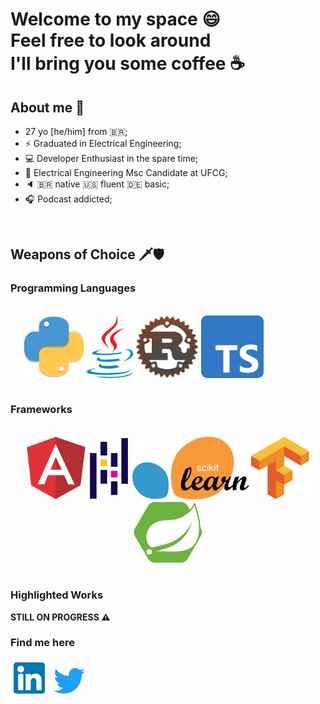 # Welcome to my space :smile: <br/> Feel free to look around <br/> I'll bring you some coffee :coffee:
## About me :bust_in_silhouette:

- 27 yo [he/him] from :brazil:;
- :zap: Graduated in Electrical Engineering;
- :computer: Developer Enthusiast in the spare time;
- :microscope: Electrical Engineering Msc Candidate at UFCG;
- :speaker: :brazil: native :us: fluent :de: basic;
- :headphones: Podcast addicted;

<br/>

## Weapons of Choice :dagger::shield:

### Programming Languages

<div style="display: flex; margin: 20px; align: center; text-align:center">
    <p>
        <img src="./assets/python-logo.png" style="height: 100px"/>
        <img src="./assets/java-logo.png" style="height: 100px"/>
        <img src="./assets/rust-logo.png" style="height: 100px"/>
        <img src="./assets/typescript-logo.png" style="height: 100px"/>
    </p>
</div>

### Frameworks

<div style="display: flex; margin: 20px; align: center;text-align:center">
    <p>
        <img src="./assets/angular-logo.png" style="height: 100px"/>
        <img src="./assets/pandas-logo.png" style="height: 100px"/>
        <img src="./assets/sklearn-logo.png" style="height: 100px"/>
        <img src="./assets/tensorflow-logo.png" style="height: 100px"/>
        <img src="./assets/spring-boot-logo.svg" style="height: 100px"/>
    </p>
</div>

### Highlighted Works

__STILL ON PROGRESS :warning:__

### Find me here

<p>
    <a href="https://www.linkedin.com/in/ntimesgurgel"><img src="./assets/linkedin.png" style="margin: 5px; width: 50px"></img></a>
    <a href="https://twitter.com/ntimesgurgel"><img src="./assets/twitter.png" style="margin: 5px; width: 50px"></img></a>
</p>
